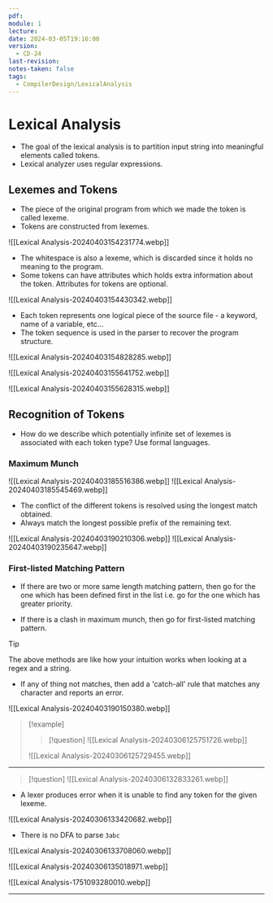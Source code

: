 ```yaml
---
pdf: 
module: 1
lecture: 
date: 2024-03-05T19:16:00
version:
  - CD-24
last-revision: 
notes-taken: false
tags:
  - CompilerDesign/LexicalAnalysis
---
```

# Lexical Analysis

- The goal of the lexical analysis is to partition input string into meaningful elements called tokens.
- Lexical analyzer uses regular expressions.

## Lexemes and Tokens

- The piece of the original program from which we made the token is called lexeme.
- Tokens are constructed from lexemes.

![[Lexical Analysis-20240403154231774.webp]]

- The whitespace is also a lexeme, which is discarded since it holds no meaning to the program.
- Some tokens can have attributes which holds extra information about the token. Attributes for tokens are optional.

![[Lexical Analysis-20240403154430342.webp]] 

- Each token represents one logical piece of the source file - a keyword, name of a variable, etc...
- The token sequence is used in the parser to recover the program structure.

![[Lexical Analysis-20240403154828285.webp]]

![[Lexical Analysis-20240403155641752.webp]]

![[Lexical Analysis-20240403155628315.webp]]

## Recognition of Tokens 

- How do we describe which potentially infinite set of lexemes is associated with each token type? Use formal languages.


### Maximum Munch

![[Lexical Analysis-20240403185516386.webp]]
![[Lexical Analysis-20240403185545469.webp]]

- The conflict of the different tokens is resolved using the longest match obtained.
- Always match the longest possible prefix of the remaining text. 

![[Lexical Analysis-20240403190210306.webp]]
![[Lexical Analysis-20240403190235647.webp]]

### First-listed Matching Pattern

- If there are two or more same length matching pattern, then go for the one which has been defined first in the list i.e. go for the one which has greater priority.

- If there is a clash in maximum munch, then go for first-listed matching pattern.

> [!tip] 
> The above methods are like how your intuition works when looking at a regex and a string.

- If any of thing not matches, then add a 'catch-all' rule that matches any character and reports an error.


![[Lexical Analysis-20240403190150380.webp]]

> [!example] 
>> [!question] 
>> ![[Lexical Analysis-20240306125751726.webp]]
>
> ![[Lexical Analysis-20240306125729455.webp]]

---

> [!question] 
> ![[Lexical Analysis-20240306132833261.webp]]

- A lexer produces error when it is unable to find any token for the given lexeme.

![[Lexical Analysis-20240306133420682.webp]]

- There is no DFA to parse `3abc`

![[Lexical Analysis-20240306133708060.webp]]


![[Lexical Analysis-20240306135018971.webp]]

![[Lexical Analysis-1751093280010.webp]]

---
